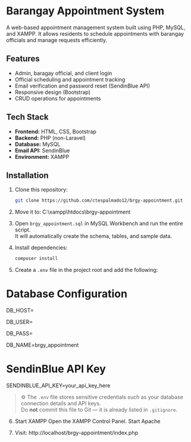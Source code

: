 # Barangay Appointment System

A web-based appointment management system built using PHP, MySQL, and XAMPP. It allows residents to schedule appointments with barangay officials and manage requests efficiently.

## Features
- Admin, baragay official, and client login
- Official scheduling and appointment tracking
- Email verification and password reset (SendinBlue API)
- Responsive design (Bootstrap)
- CRUD operations for appointments

## Tech Stack
- **Frontend:** HTML, CSS, Bootstrap
- **Backend:** PHP (non-Laravel)
- **Database:** MySQL
- **Email API:** SendinBlue
- **Environment:** XAMPP

## Installation
1. Clone this repository:
   ```bash
   git clone https://github.com/ctespalmado12/brgy-appointment.git

2. Move it to:
C:\xampp\htdocs\brgy-appointment

3. Open `brgy_appointment.sql` in MySQL Workbench and run the entire script.  
   It will automatically create the schema, tables, and sample data.

4. Install dependencies:
   ```bash
   composer install

5. Create a `.env` file in the project root and add the following:
  # Database Configuration
DB_HOST=

DB_USER=

DB_PASS=

DB_NAME=brgy_appointment

# SendinBlue API Key
SENDINBLUE_API_KEY=your_api_key_here

  
  > ⚙️ The `.env` file stores sensitive credentials such as your database connection details and API keys.  
  > Do **not** commit this file to Git — it is already listed in `.gitignore`.

6. Start XAMPP
  Open the XAMPP Control Panel.
  Start Apache

7. Visit:
  http://localhost/brgy-appointment/index.php
